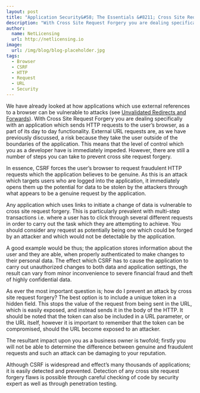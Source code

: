 ```yaml
---
layout: post
title: "Application Security&#58; The Essentials &#8211; Cross Site Request Forgery"
description: "With Cross Site Request Forgery you are dealing specifically with an application which sends HTTP requests to the user’s browser"
author:
  name: NetLicensing
  url: http://netlicensing.io
image:
  url: /img/blog/blog-placeholder.jpg
tags:
  - Browser
  - CSRF
  - HTTP
  - Request
  - URL
  - Security
---
```


We have already looked at how applications which use external references to a browser can be vulnerable to attacks (see [Unvalidated Redirects and Forwards](/blog/2014/01/15/application-security-the-essentials-unvalidated-redirects-and-forwards/ "Application Security: The Essentials – Unvalidated Redirects and Forwards")). With Cross Site Request Forgery you are dealing specifically with an application which sends HTTP requests to the user’s browser, as a part of its day to day functionality. External URL requests are, as we have previously discussed, a risk because they take the user outside of the boundaries of the application. This means that the level of control which you as a developer have is immediately impeded. However, there are still a number of steps you can take to prevent cross site request forgery.

In essence, CSRF forces the user’s browser to request fraudulent HTTP requests which the application believes to be genuine. As this is an attack which targets users who are logged into the application, it immediately opens them up the potential for data to be stolen by the attackers through what appears to be a genuine request by the application.

Any application which uses links to initiate a change of data is vulnerable to cross site request forgery. This is particularly prevalent with multi-step transactions i.e. where a user has to click through several different requests in order to carry out the task which they are attempting to achieve. You should consider any request as potentially being one which could be forged by an attacker and which would not be detectable by the application.

A good example would be thus; the application stores information about the user and they are able, when properly authenticated to make changes to their personal data. The effect which CSRF has to cause the application to carry out unauthorized changes to both data and application settings, the result can vary from minor inconvenience to severe financial fraud and theft of highly confidential data.

As ever the most important question is; how do I prevent an attack by cross site request forgery? The best option is to include a unique token in a hidden field. This stops the value of the request from being sent in the URL, which is easily exposed, and instead sends it in the body of the HTTP. It should be noted that the token can also be included in a URL parameter, or the URL itself, however it is important to remember that the token can be compromised, should the URL become exposed to an attacker.

The resultant impact upon you as a business owner is twofold; firstly you will not be able to determine the difference between genuine and fraudulent requests and such an attack can be damaging to your reputation.

Although CSRF is widespread and effect’s many thousands of applications; it is easily detected and prevented. Detection of any cross site request forgery flaws is possible through careful checking of code by security expert as well as through penetration testing.
